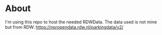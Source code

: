 # About
I'm using this repo to host the needed RDWData. The data used is not mine but from RDW: https://npropendata.rdw.nl/parkingdata/v2/
